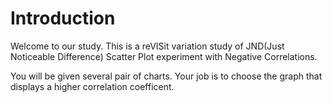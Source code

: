 # Introduction
Welcome to our study. This is a reVISit variation study of JND(Just Noticeable Difference) Scatter Plot experiment with Negative Correlations.

You will be given several pair of charts. Your job is to choose the graph that displays a higher correlation coefficent.

